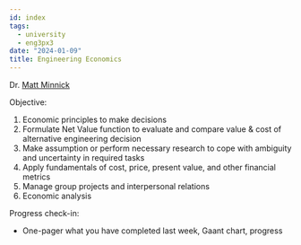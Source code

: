 ```yaml
---
id: index
tags:
  - university
  - eng3px3
date: "2024-01-09"
title: Engineering Economics
---
```


Dr. [Matt Minnick](mailto:prof3px3@mcmaster.ca)

Objective:

1. Economic principles to make decisions
2. Formulate Net Value function to evaluate and compare value & cost of alternative engineering decision
3. Make assumption or perform necessary research to cope with ambiguity and uncertainty in required tasks
4. Apply fundamentals of cost, price, present value, and other financial metrics
5. Manage group projects and interpersonal relations
6. Economic analysis

Progress check-in:

- One-pager what you have completed last week, Gaant chart, progress
